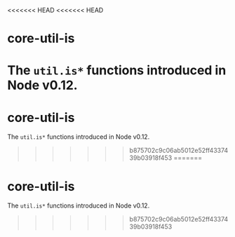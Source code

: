<<<<<<< HEAD
<<<<<<< HEAD
# core-util-is

The `util.is*` functions introduced in Node v0.12.
=======
# core-util-is

The `util.is*` functions introduced in Node v0.12.
>>>>>>> b875702c9c06ab5012e52ff4337439b03918f453
=======
# core-util-is

The `util.is*` functions introduced in Node v0.12.
>>>>>>> b875702c9c06ab5012e52ff4337439b03918f453
